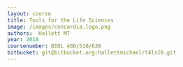 ```yaml
---
layout: course
title: Tools for the Life Sciences
image: /images/concordia.logo.png
authors:  Hallett MT
year: 2018
coursenumber: BIOL 480/510/630
bitbucket: git@bitbucket.org:hallettmichael/t4ls18.git
---
```


